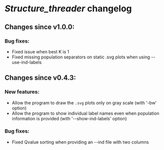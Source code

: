 # *Structure_threader* changelog

## Changes since v1.0.0:

### Bug fixes:
* Fixed issue when best K is 1
* Fixed missing population separators on static .svg plots when using --use-ind-labels

## Changes since v0.4.3:

### New features:
* Allow the program to draw the `.svg` plots only on gray scale (with '-bw' option)
* Allow the program to show individual label names even when population information is provided (with '--show-ind-labels' option)

### Bug fixes:
* Fixed Qvalue sorting when providing an --ind file with two columns